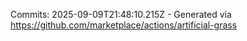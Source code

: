Commits: 2025-09-09T21:48:10.215Z - Generated via https://github.com/marketplace/actions/artificial-grass
<br>
